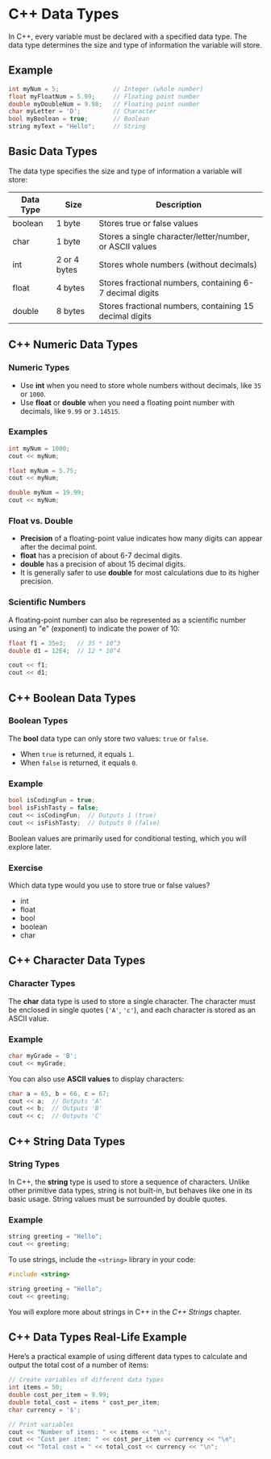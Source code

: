 
# C++ Data Types

In C++, every variable must be declared with a specified data type. The data type determines the size and type of information the variable will store.

## Example

```cpp
int myNum = 5;               // Integer (whole number)
float myFloatNum = 5.99;     // Floating point number
double myDoubleNum = 9.98;   // Floating point number
char myLetter = 'D';         // Character
bool myBoolean = true;       // Boolean
string myText = "Hello";     // String
```

## Basic Data Types

The data type specifies the size and type of information a variable will store:

| Data Type | Size     | Description                                          |
|-----------|----------|------------------------------------------------------|
| boolean   | 1 byte   | Stores true or false values                         |
| char      | 1 byte   | Stores a single character/letter/number, or ASCII values |
| int       | 2 or 4 bytes | Stores whole numbers (without decimals)             |
| float     | 4 bytes  | Stores fractional numbers, containing 6-7 decimal digits |
| double    | 8 bytes  | Stores fractional numbers, containing 15 decimal digits |

## C++ Numeric Data Types

### Numeric Types

- Use **int** when you need to store whole numbers without decimals, like `35` or `1000`.
- Use **float** or **double** when you need a floating point number with decimals, like `9.99` or `3.14515`.

### Examples

```cpp
int myNum = 1000;
cout << myNum;

float myNum = 5.75;
cout << myNum;

double myNum = 19.99;
cout << myNum;
```

### Float vs. Double

- **Precision** of a floating-point value indicates how many digits can appear after the decimal point.
- **float** has a precision of about 6-7 decimal digits.
- **double** has a precision of about 15 decimal digits.
- It is generally safer to use **double** for most calculations due to its higher precision.

### Scientific Numbers

A floating-point number can also be represented as a scientific number using an "e" (exponent) to indicate the power of 10:

```cpp
float f1 = 35e3;   // 35 * 10^3
double d1 = 12E4;  // 12 * 10^4

cout << f1;
cout << d1;
```

## C++ Boolean Data Types

### Boolean Types

The **bool** data type can only store two values: `true` or `false`. 

- When `true` is returned, it equals `1`.
- When `false` is returned, it equals `0`.

### Example

```cpp
bool isCodingFun = true;
bool isFishTasty = false;
cout << isCodingFun;  // Outputs 1 (true)
cout << isFishTasty;  // Outputs 0 (false)
```

Boolean values are primarily used for conditional testing, which you will explore later.

### Exercise

Which data type would you use to store true or false values?

- int
- float
- bool
- boolean
- char

## C++ Character Data Types

### Character Types

The **char** data type is used to store a single character. The character must be enclosed in single quotes (`'A'`, `'c'`), and each character is stored as an ASCII value.

### Example

```cpp
char myGrade = 'B';
cout << myGrade;
```

You can also use **ASCII values** to display characters:

```cpp
char a = 65, b = 66, c = 67;
cout << a;  // Outputs 'A'
cout << b;  // Outputs 'B'
cout << c;  // Outputs 'C'
```

## C++ String Data Types

### String Types

In C++, the **string** type is used to store a sequence of characters. Unlike other primitive data types, string is not built-in, but behaves like one in its basic usage. String values must be surrounded by double quotes.

### Example

```cpp
string greeting = "Hello";
cout << greeting;
```

To use strings, include the `<string>` library in your code:

```cpp
#include <string>

string greeting = "Hello";
cout << greeting;
```

You will explore more about strings in C++ in the *C++ Strings* chapter.

## C++ Data Types Real-Life Example

Here’s a practical example of using different data types to calculate and output the total cost of a number of items:

```cpp
// Create variables of different data types
int items = 50;
double cost_per_item = 9.99;
double total_cost = items * cost_per_item;
char currency = '$';

// Print variables
cout << "Number of items: " << items << "\n";
cout << "Cost per item: " << cost_per_item << currency << "\n";
cout << "Total cost = " << total_cost << currency << "\n";
```
